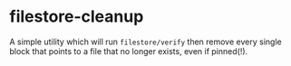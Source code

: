 # filestore-cleanup

A simple utility which will run `filestore/verify` then remove every single block that points to a file that no longer exists, even if pinned(!).
